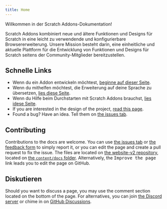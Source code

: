 ```yaml
---
title: Home
---
```


Willkommen in der Scratch Addons-Dokumentation!

Scratch Addons kombiniert neue und ältere Funktionen und Designs für Scratch in eine leicht zu verwendende und konfigurierbare Browsererweiterung. Unsere Mission besteht darin, eine einheitliche und aktuelle Plattform für die Entwicklung von Funktionen und Designs für Scratch seitens der Community-Mitglieder bereitzustellen.

## Schnelle Links

- Wenn du ein Addon entwickeln möchtest, [beginne auf dieser Seite](develop/getting-started/creating-an-addon).
- Wenn du mithelfen möchtest, die Erweiterung auf deine Sprache zu übersetzen, [lies diese Seite](localization/joining-the-localization-team).
- Wenn du Hilfe beim Durchstarten mit Scratch Addons brauchst, [lies idese Seite](getting-started/quick-start).
- If you are interested in the design of the project, [read this page](reference/design).
- Found a bug? Have an idea. Tell them on [the issues tab](https://github.com/ScratchAddons/ScratchAddons/issues).

## Contributing

Contributions to the docs are welcome. You can use [the issues tab](https://github.com/ScratchAddons/website-v2/issues) or [the feedback form](../feedback) to simply report it, or you can edit the page and create a pull request to fix the issue. The files are located on [the website-v2 repository](https://github.com/ScratchAddons/website-v2), located on [the `content/docs` folder](https://github.com/ScratchAddons/website-v2/tree/master/content/docs). Alternatively, the <kbd>Improve the page</kbd> link leads you to edit the page on GitHub.

## Diskutieren

Should you want to discuss a page, you may use the comment section located on the bottom of the page. For alternatives, you can join [the Discord server](https://discord.gg/R5NBqwMjNc) or chime in on [GitHub Discussions](https://github.com/ScratchAddons/ScratchAddons/discussions).

